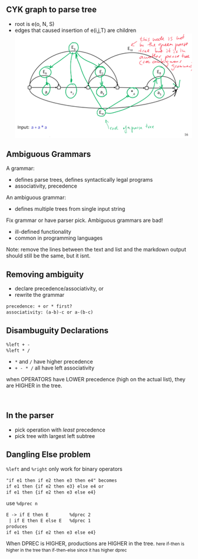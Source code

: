 CYK graph to parse tree
---
* root is e(o, N, S)
* edges that caused insertion of e(i,j,T) are children
![A CYK graph with the resulting parse tree overlaid](parsing_img/CYK_graph_to_tree.png "Converting a CYK graph to a parse tree")



Ambiguous Grammars
---
A grammar:

* defines parse trees, defines syntactically legal programs
* associativity, precedence

An ambiguous grammar: <!-- .element: class="fragment" data-fragment-index="1" -->

* defines multiple trees from single input string <!-- .element: class="fragment" data-fragment-index="1" -->

Fix grammar or have parser pick. <!-- .element: class="fragment" data-fragment-index="1" -->
Ambiguous grammars are bad! <!-- .element: class="fragment" data-fragment-index="1" -->

* ill-defined functionality <!-- .element: class="fragment" data-fragment-index="1" -->
* common in programming languages <!-- .element: class="fragment" data-fragment-index="1" -->

Note: remove the lines between the text and list and the markdown output should still be the same, but it isnt.



Removing ambiguity
---
* declare precedence/associativity, or
* rewrite the grammar

```
precedence: + or * first?
associativity: (a-b)-c or a-(b-c)
```



Disambuguity Declarations
---
```
%left + -
%left * /
```
* `*` and `/` have higher precedence
* `+ - * /` all have left associativity

when OPERATORS have LOWER precedence (high on the actual list), they are HIGHER in the tree.

<br>

In the parser
---
* pick operation with <i>least</i> precedence
* pick tree with largest left subtree



Dangling Else problem
---
`%left` and `%right` only work for binary operators
```
"if e1 then if e2 then e3 then e4" becomes
if e1 then {if e2 then e3} else e4 or
if e1 then {if e2 then e3 else e4}
```
use `%dprec n`
```
E -> if E then E		%dprec 2
 | if E then E else E	%dprec 1
produces
if e1 then {if e2 then e3 else e4}
```
When DPREC is HIGHER, productions are HIGHER in the tree.
<small>here if-then is higher in the tree than if-then-else since it has higher dprec</small>
